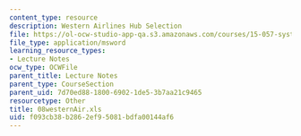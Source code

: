 ```yaml
---
content_type: resource
description: Western Airlines Hub Selection
file: https://ol-ocw-studio-app-qa.s3.amazonaws.com/courses/15-057-systems-optimization-spring-2003/f093cb38b2862ef95081bdfa00144af6_08westernAir.xls
file_type: application/msword
learning_resource_types:
- Lecture Notes
ocw_type: OCWFile
parent_title: Lecture Notes
parent_type: CourseSection
parent_uid: 7d70ed88-1800-6902-1de5-3b7aa21c9465
resourcetype: Other
title: 08westernAir.xls
uid: f093cb38-b286-2ef9-5081-bdfa00144af6
---
```

